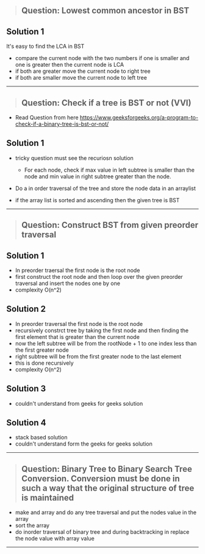 > ## **Question:** Lowest common ancestor in BST

## Solution 1

It's easy to find the LCA in BST
- compare the current node with the two numbers if one is smaller and one is greater then the current node is LCA
- if both are greater move the current node to right tree
- if both are smaller move the current node to left tree

--------------------------------------------------------------------------------------------------------------

> ## **Question:** Check if a tree is BST or not (VVI)

- Read Question from here https://www.geeksforgeeks.org/a-program-to-check-if-a-binary-tree-is-bst-or-not/

## Solution 1

- tricky question must see the recuriosn solution
   - For each node, check if max value in left subtree is smaller than the node and min value in right subtree greater than the node.


- Do a in order traversal of the tree and store the node data in an arraylist
- if the array list is sorted and ascending then the given tree is BST 


-----------------------------------------------------------------------------------------------------------------

> ## **Question:** Construct BST from given preorder traversal

## Solution 1
- In preorder traersal the first node is the root node
- first construct the root node and then loop over the given preorder traversal and insert the nodes one by one
- complexity O(n^2)

## Solution 2
- In preorder traversal the first node is the root node
- recursively constrct tree by taking the first node and then finding the first element that is greater than the current node
- now the left subtree will be from the rootNode + 1 to one index less than the first greater node
- right subtree will be from the first greater node to the last element
- this is done recursively
- complexity O(n^2)

## Solution 3
- couldn't understand from geeks for geeks solution

## Solution 4
- stack based solution
- couldn't understand form the geeks for geeks solution


----------------------------------------------------------------------------------------------------------------------------

> ## **Question:** Binary Tree to Binary Search Tree Conversion. Conversion must be done in such a way that the original structure of tree is maintained
- make and array and do any tree traversal and put the nodes value in the array
- sort the array
- do inorder traversal of binary tree and during backtracking in replace the node value with array value





--------------------------------------------------------------------------------------------------------------------------

